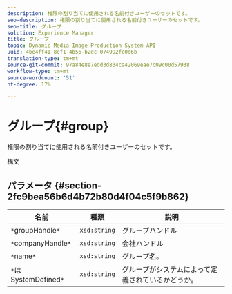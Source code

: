 ```yaml
---
description: 権限の割り当てに使用される名前付きユーザーのセットです。
seo-description: 権限の割り当てに使用される名前付きユーザーのセットです。
seo-title: グループ
solution: Experience Manager
title: グループ
topic: Dynamic Media Image Production System API
uuid: 4be4ff41-8ef1-4b56-b2dc-074992fe0d6b
translation-type: tm+mt
source-git-commit: 97a84e8e7edd3d834ca42069eae7c09c00d57938
workflow-type: tm+mt
source-wordcount: '51'
ht-degree: 17%

---
```



# グループ{#group}

権限の割り当てに使用される名前付きユーザーのセットです。

構文

## パラメータ {#section-2fc9bea56b6d4b72b80d4f04c5f9b862}

| 名前 | 種類 | 説明 |
|---|---|---|
| `*`groupHandle`*` | `xsd:string` | グループハンドル |
| `*`companyHandle`*` | `xsd:string` | 会社ハンドル |
| `*`name`*` | `xsd:string` | グループ名。 |
| `*`はSystemDefined`*` | `xsd:string` | グループがシステムによって定義されているかどうか。 |

